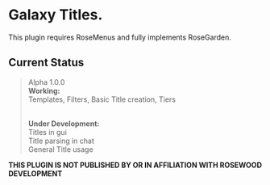 # Galaxy Titles.

This plugin requires RoseMenus and
fully implements RoseGarden.

## Current Status
> Alpha 1.0.0
> <br> **Working:**
> <br> Templates, Filters, Basic Title creation, Tiers
> 
> <br> **Under Development:**
> <br> Titles in gui
> <br> Title parsing in chat
> <br> General Title usage


**THIS PLUGIN IS NOT PUBLISHED BY OR IN AFFILIATION WITH ROSEWOOD DEVELOPMENT**
